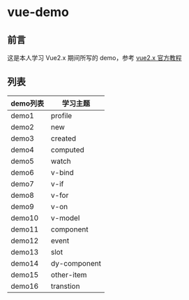 # vue-demo
## 前言

这是本人学习 Vue2.x 期间所写的 demo，参考 [vue2.x 官方教程](https://cn.vuejs.org/v2/guide/installation.html)
## 列表

demo列表 | 学习主题
--- | ---
demo1 | profile
demo2 | new
demo3 | created
demo4 | computed
demo5 | watch
demo6 | v-bind
demo7 | v-if
demo8 | v-for
demo9 | v-on
demo10 | v-model
demo11 | component
demo12 | event
demo13 | slot
demo14 | dy-component
demo15 | other-item
demo16 | transtion

